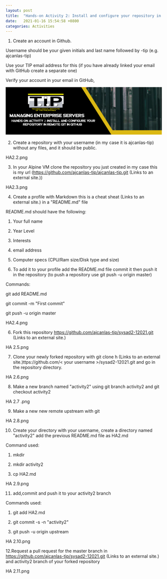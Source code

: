 ```yaml
---
layout: post
title:  "Hands-on Activity 2: Install and configure your repository in remote Git in GitHub"
date:   2021-01-16 15:54:58 +0800
categories: Activities
---
```

1. Create an account in Github.

Username should be your given initials and last name followed by -tip (e.g.  ajcanlas-tip)

Use your TIP email address for this (if you have already linked your email with GitHub create a separate one)

Verify your account in your email in GitHub,

<img src="Prelim/images/01.png">

2. Create a repository with your username (in my case it is ajcanlas-tip) without any files, and it should be public.

HA2.2.png

3. In your Alpine VM clone the repository you just created in my case this is my url (https://github.com/ajcanlas-tip/ajcanlas-tip.git (Links to an external site.))

HA2.3.png

4. Create a profile with Markdown this is a cheat sheat (Links to an external site.) in a "README.md" file

README.md should have the following:

1. Your full name

2. Year Level

3. Interests

4. email address

5. Computer specs (CPU/Ram size/Disk type and size)

 

5. To add it to your profile add the README.md file commit it then push it in the repository (to push a repository use git push -u origin master)

Commands:

git add README.md

git commit -m "First commit"

git push -u origin master

HA2.4.png

6. Fork this repository https://github.com/ajcanlas-tip/sysad2-12021.git (Links to an external site.) 

HA 2.5.png

7. Clone your newly forked repository with git clone h (Links to an external site.)ttps://github.com/< your username >/sysad2-12021.git and  go in the repository directory.

HA 2.6.png

8. Make a new branch named "activity2" using git branch activity2 and git checkout activity2

HA 2.7 .png

9. Make a new new remote upstream with git 

HA 2.8.png

10. Create your directory with your username, create a directory named "activity2" add the previous README.md file as HA2.md

Command used:

1. mkdir <your username>

2. mkdir activity2

3. cp <path of your README.md file> HA2.md

HA 2.9.png

11. add,commit and push it to your activity2 branch

Commands used:

1. git add HA2.md

2. git commit -s -n "activity2"

3. git push -u origin upstream

HA 2.10.png

12.Request a pull request for the master branch in https://github.com/ajcanlas-tip/sysad2-12021.git (Links to an external site.) and activity2 branch of your forked repository

HA 2.11.png

